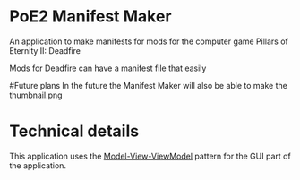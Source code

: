 # PoE2 Manifest Maker
An application to make manifests for mods for the computer game Pillars of Eternity II: Deadfire

Mods for Deadfire can have a manifest file that easily 

#Future plans
In the future the Manifest Maker will also be able to make the thumbnail.png

# Technical details
This application uses the [Model-View-ViewModel](https://en.wikipedia.org/wiki/Model%E2%80%93view%E2%80%93viewmodel)  pattern for the GUI part of the application.